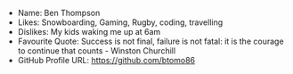 - Name: Ben Thompson
- Likes: Snowboarding, Gaming, Rugby, coding, travelling
- Dislikes: My kids waking me up at 6am
- Favourite Quote: Success is not final, failure is not fatal: it is the courage to continue that counts - Winston Churchill
- GitHub Profile URL: https://github.com/btomo86
